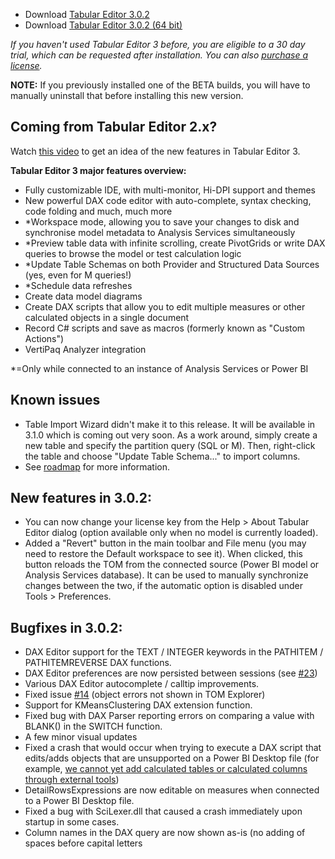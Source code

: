- Download [Tabular Editor 3.0.2](https://cdn.tabulareditor.com/files/TabularEditor.3.0.2.x86.msi)
- Download [Tabular Editor 3.0.2 (64 bit)](https://cdn.tabulareditor.com/files/TabularEditor.3.0.2.x64.msi)

*If you haven't used Tabular Editor 3 before, you are eligible to a 30 day trial, which can be requested after installation. You can also [purchase a license](https://tabulareditor.com/#licensing).*

**NOTE:** If you previously installed one of the BETA builds, you will have to manually uninstall that before installing this new version.

## Coming from Tabular Editor 2.x?

Watch [this video](https://www.youtube.com/watch?v=pt3DdcjfImY) to get an idea of the new features in Tabular Editor 3.

**Tabular Editor 3 major features overview:**
- Fully customizable IDE, with multi-monitor, Hi-DPI support and themes
- New powerful DAX code editor with auto-complete, syntax checking, code folding and much, much more
- *Workspace mode, allowing you to save your changes to disk and synchronise model metadata to Analysis Services simultaneously
- *Preview table data with infinite scrolling, create PivotGrids or write DAX queries to browse the model or test calculation logic
- *Update Table Schemas on both Provider and Structured Data Sources (yes, even for M queries!)
- *Schedule data refreshes
- Create data model diagrams
- Create DAX scripts that allow you to edit multiple measures or other calculated objects in a single document
- Record C# scripts and save as macros (formerly known as "Custom Actions")
- VertiPaq Analyzer integration

*=Only while connected to an instance of Analysis Services or Power BI

## Known issues

- Table Import Wizard didn't make it to this release. It will be available in 3.1.0 which is coming out very soon. As a work around, simply create a new table and specify the partition query (SQL or M). Then, right-click the table and choose "Update Table Schema..." to import columns.
- See [roadmap](https://github.com/TabularEditor/TabularEditor3/issues/12) for more information.

## New features in 3.0.2:

- You can now change your license key from the Help > About Tabular Editor dialog (option available only when no model is currently loaded).
- Added a "Revert" button in the main toolbar and File menu (you may need to restore the Default workspace to see it). When clicked, this button reloads the TOM from the connected source (Power BI model or Analysis Services database). It can be used to manually synchronize changes between the two, if the automatic option is disabled under Tools > Preferences.

## Bugfixes in 3.0.2:

- DAX Editor support for the TEXT / INTEGER keywords in the PATHITEM / PATHITEMREVERSE DAX functions.
- DAX Editor preferences are now persisted between sessions (see [#23](https://github.com/TabularEditor/TabularEditor3/issues/23))
- Various DAX Editor autocomplete / calltip improvements.
- Fixed issue [#14](https://github.com/TabularEditor/TabularEditor3/issues/14) (object errors not shown in TOM Explorer)
- Support for KMeansClustering DAX extension function.
- Fixed bug with DAX Parser reporting errors on comparing a value with BLANK() in the SWITCH function.
- A few minor visual updates
- Fixed a crash that would occur when trying to execute a DAX script that edits/adds objects that are unsupported on a Power BI Desktop file (for example, [we cannot yet add calculated tables or calculated columns through external tools](https://docs.microsoft.com/en-us/power-bi/transform-model/desktop-external-tools))
- DetailRowsExpressions are now editable on measures when connected to a Power BI Desktop file.
- Fixed a bug with SciLexer.dll that caused a crash immediately upon startup in some cases.
- Column names in the DAX query are now shown as-is (no adding of spaces before capital letters

